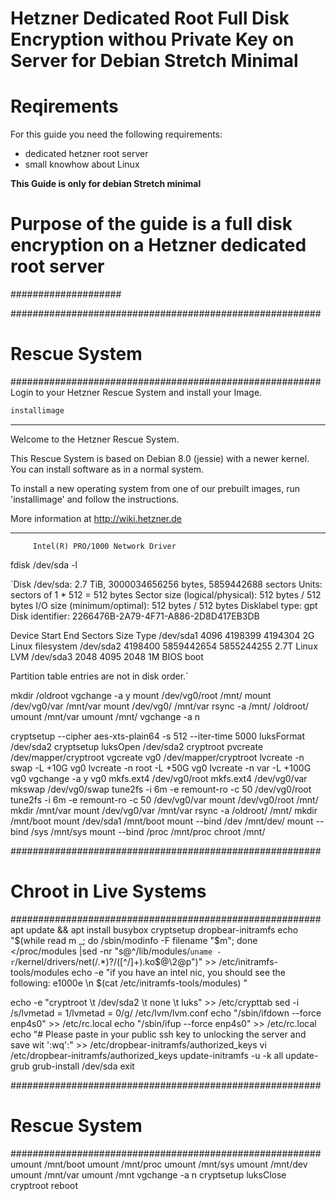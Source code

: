 Hetzner Dedicated Root Full Disk Encryption withou Private Key on Server for Debian Stretch Minimal 
====

# Reqirements
For this guide you need the following requirements:
- dedicated hetzner root server
- small knowhow about Linux

**This Guide is only for debian Stretch minimal**
# Purpose of the guide is a full disk encryption on a Hetzner dedicated root server
####################


########################################################
# Rescue System
########################################################
Login to your Hetzner Rescue System and install your Image.
```bash
installimage
```
-------------------------------------------------------------------

  Welcome to the Hetzner Rescue System.

  This Rescue System is based on Debian 8.0 (jessie) with a newer
  kernel. You can install software as in a normal system.

  To install a new operating system from one of our prebuilt
  images, run 'installimage' and follow the instructions.

  More information at http://wiki.hetzner.de

-------------------------------------------------------------------


         Intel(R) PRO/1000 Network Driver


fdisk /dev/sda -l

`Disk /dev/sda: 2.7 TiB, 3000034656256 bytes, 5859442688 sectors
Units: sectors of 1 * 512 = 512 bytes
Sector size (logical/physical): 512 bytes / 512 bytes
I/O size (minimum/optimal): 512 bytes / 512 bytes
Disklabel type: gpt
Disk identifier: 2266476B-2A79-4F71-A886-2D8D417EB3DB

Device       Start        End    Sectors  Size Type
/dev/sda1     4096    4198399    4194304    2G Linux filesystem
/dev/sda2  4198400 5859442654 5855244255  2.7T Linux LVM
/dev/sda3     2048       4095       2048    1M BIOS boot

Partition table entries are not in disk order.`


mkdir /oldroot
vgchange -a y
mount /dev/vg0/root /mnt/
mount /dev/vg0/var /mnt/var
mount /dev/vg0/ /mnt/var
rsync -a /mnt/ /oldroot/
umount /mnt/var
umount /mnt/
vgchange -a n

cryptsetup --cipher aes-xts-plain64 -s 512 --iter-time 5000 luksFormat /dev/sda2
cryptsetup luksOpen /dev/sda2 cryptroot
pvcreate /dev/mapper/cryptroot 
vgcreate vg0 /dev/mapper/cryptroot 
lvcreate -n swap -L +10G vg0
lvcreate -n root -L +50G vg0
lvcreate -n var -L +100G vg0
vgchange -a y vg0
mkfs.ext4 /dev/vg0/root 
mkfs.ext4 /dev/vg0/var
mkswap /dev/vg0/swap 
tune2fs -i 6m -e remount-ro -c 50 /dev/vg0/root 
tune2fs -i 6m -e remount-ro -c 50 /dev/vg0/var
mount /dev/vg0/root /mnt/
mkdir /mnt/var
mount /dev/vg0/var /mnt/var
rsync -a /oldroot/ /mnt/
mkdir /mnt/boot
mount /dev/sda1 /mnt/boot
mount --bind /dev /mnt/dev/
mount --bind /sys /mnt/sys
mount --bind /proc /mnt/proc
chroot /mnt/

########################################################
# Chroot in Live Systems
########################################################
apt update && apt install busybox cryptsetup dropbear-initramfs
echo "$(while read m _; do /sbin/modinfo -F filename "$m"; done </proc/modules |sed -nr "s@^/lib/modules/`uname -r`/kernel/drivers/net(/.*)?/([^/]+)\.ko\$@\2@p")" >> /etc/initramfs-tools/modules
echo -e "if you have an intel nic, you should see the following: e1000e \n $(cat /etc/initramfs-tools/modules) "

echo -e "cryptroot \t /dev/sda2 \t none \t luks" >> /etc/crypttab 
sed -i /s/lvmetad = 1/lvmetad = 0/g/ /etc/lvm/lvm.conf 
echo "/sbin/ifdown --force enp4s0" >> /etc/rc.local
echo "/sbin/ifup --force enp4s0" >> /etc/rc.local
echo "# Please paste in your public ssh key to unlocking the server and save wit ':wq':" >> /etc/dropbear-initramfs/authorized_keys
vi /etc/dropbear-initramfs/authorized_keys 
update-initramfs -u -k all
update-grub
grub-install /dev/sda
exit
 
 
########################################################
# Rescue System
########################################################
umount /mnt/boot
umount /mnt/proc
umount /mnt/sys
umount /mnt/dev
umount /mnt/var
umount /mnt
vgchange -a n
cryptsetup luksClose cryptroot
reboot